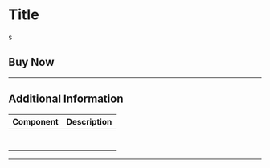 # Title

s

## Buy Now



***

## Additional Information

|   Component                                       |   Description                                                                                    |
|:--------------------------------------------------|:-------------------------------------------------------------------------------------------------|
|                                                   |                                                                                                  |
|                                                   |                                                                                                  |
|                                                   |                                                                                                  |
|                                                   |                                                                                                  |
|                                                   |                                                                                                  |
|                                                   |                                                                                                  |
|                                                   |                                                                                                  |        


***